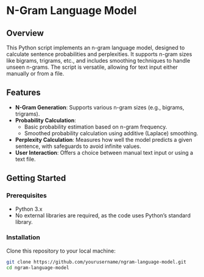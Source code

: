 # N-Gram Language Model

## Overview

This Python script implements an n-gram language model, designed to calculate sentence probabilities and perplexities. It supports n-gram sizes like bigrams, trigrams, etc., and includes smoothing techniques to handle unseen n-grams. The script is versatile, allowing for text input either manually or from a file.

## Features

- **N-Gram Generation**: Supports various n-gram sizes (e.g., bigrams, trigrams).
- **Probability Calculation**:
  - Basic probability estimation based on n-gram frequency.
  - Smoothed probability calculation using additive (Laplace) smoothing.
- **Perplexity Calculation**: Measures how well the model predicts a given sentence, with safeguards to avoid infinite values.
- **User Interaction**: Offers a choice between manual text input or using a text file.

## Getting Started

### Prerequisites

- Python 3.x
- No external libraries are required, as the code uses Python’s standard library.

### Installation

Clone this repository to your local machine:

```bash
git clone https://github.com/yourusername/ngram-language-model.git
cd ngram-language-model
```

